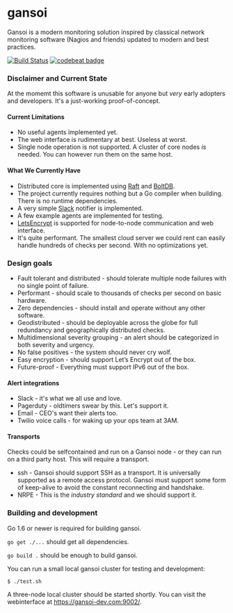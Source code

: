gansoi
======

Gansoi is a modern monitoring solution inspired by classical network monitoring
software (Nagios and friends) updated to modern and best practices.

[![Build Status](https://travis-ci.org/gansoi/gansoi.svg?branch=master)](https://travis-ci.org/gansoi/gansoi)
[![codebeat badge](https://codebeat.co/badges/3f6e63cc-d32d-4962-a285-0f3a71d6cb80)](https://codebeat.co/projects/github-com-gansoi-gansoi)

### Disclaimer and Current State

At the momemt this software is unusable for anyone but *very* early adopters
and developers. It's a just-working proof-of-concept.

#### Current Limitations

- No useful agents implemented yet.
- The web interface is rudimentary at best. Useless at worst.
- Single node operation is not supported. A cluster of core nodes *is* needed.
  You can however run them on the same host.

#### What We Currently Have

- Distributed core is implemented using [Raft](https://raft.github.io/) and
  [BoltDB](https://github.com/boltdb/bolt).
- The project currently requires nothing but a Go compiler when building. There
  is no runtime dependencies.
- A very simple [Slack](https://slack.com/) notifier is implemented.
- A few example agents are implemented for testing.
- [LetsEncrypt](https://letsencrypt.org/) is supported for node-to-node
  communication and web interface.
- It's quite performant. The smallest cloud server we could rent can easily
  handle hundreds of checks per second. With no optimizations yet.

### Design goals

- Fault tolerant and distributed - should tolerate multiple node failures with no single point of failure.
- Performant - should scale to thousands of checks per second on basic hardware.
- Zero dependencies - should install and operate without any other software.
- Geodistributed - should be deployable across the globe for full redundancy and geographically distributed checks.
- Multidimensional severity grouping - an alert should be categorized in both severity and urgency.
- No false positives - the system should never cry wolf.
- Easy encryption - should support Let’s Encrypt out of the box.
- Future-proof - Everything must support IPv6 out of the box.

#### Alert integrations

- Slack - it's what we all use and love.
- Pagerduty - oldtimers swear by this. Let's support it.
- Email - CEO's want their alerts too.
- Twilio voice calls - for waking up your ops team at 3AM.

#### Transports

Checks could be selfcontained and run on a Gansoi node - or they can run on a
third party host. This will require a transport.

- ssh - Gansoi should support SSH as a transport. It is universally supported as a remote access protocol. Gansoi must support some form of keep-alive to avoid the constant reconnecting and handshake.
- NRPE - This is the *industry standard* and we should support it.

### Building and development

Go 1.6 or newer is required for building gansoi.

`go get ./...` should get all dependencies.

`go build .` should be enough to build gansoi.

You can run a small local gansoi cluster for testing and development:

    $ ./test.sh

A three-node local cluster should be started shortly. You can visit the webinterface at https://gansoi-dev.com:9002/.
